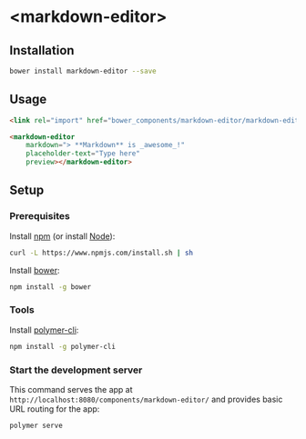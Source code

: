 # \<markdown-editor\>

## Installation

``` bash
bower install markdown-editor --save
```

## Usage

``` html
<link rel="import" href="bower_components/markdown-editor/markdown-editor.html">

<markdown-editor
    markdown="> **Markdown** is _awesome_!"
    placeholder-text="Type here"
    preview></markdown-editor>
```

## Setup

### Prerequisites

Install [npm](https://www.npmjs.com/) (or install [Node](https://nodejs.org/en/download/)):

``` bash
curl -L https://www.npmjs.com/install.sh | sh
```

Install [bower](https://bower.io/):

``` bash
npm install -g bower
```

### Tools

Install [polymer-cli](https://github.com/Polymer/polymer-cli):

``` bash
npm install -g polymer-cli
```

### Start the development server

This command serves the app at `http://localhost:8080/components/markdown-editor/` and provides basic URL
routing for the app:

``` bash
polymer serve
```
